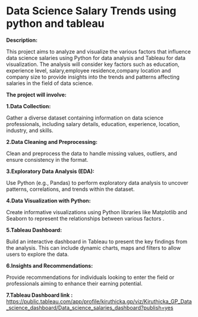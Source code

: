 # Data Science Salary Trends using python and tableau

**Description:**

This project aims to analyze and visualize the various factors that influence data science salaries using Python for data analysis and Tableau for data visualization. The analysis will consider key factors such as education, experience level, salary,employee  residence,company location and company size  to provide insights into the trends and patterns affecting salaries in the field of data science.

**The project will involve:**

**1.Data Collection:**

Gather a diverse dataset containing information on data science professionals, including salary details, education, experience, location, industry, and skills.

**2.Data Cleaning and Preprocessing:**

Clean and preprocess the data to handle missing values, outliers, and ensure consistency in the format.

**3.Exploratory Data Analysis (EDA):**

Use Python (e.g., Pandas) to perform exploratory data analysis to uncover patterns, correlations, and trends within the dataset.

**4.Data Visualization with Python:**

Create informative visualizations using Python libraries like Matplotlib and Seaborn to represent the relationships between various factors .

**5.Tableau Dashboard:**

Build an interactive dashboard in Tableau to present the key findings from the analysis. This can include dynamic charts, maps and filters to allow users to explore the data.

**6.Insights and Recommendations:**

 Provide recommendations for individuals looking to enter the field or professionals aiming to enhance their earning potential.

**7.Tableau Dashboard link :**
https://public.tableau.com/app/profile/kiruthicka.gp/viz/Kiruthicka_GP_Data_science_dashboard/Data_science_salaries_dashboard?publish=yes


